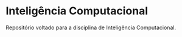 # Inteligência Computacional

Repositório voltado para a disciplina de Inteligência Computacional. 
